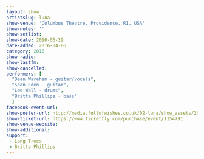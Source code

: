 ```yaml
---
layout: show
artistslug: luna
show-venue: 'Columbus Theatre, Providence, RI, USA'
show-notes: ''
show-setlist: 
show-date: 2016-05-29
date-added: 2016-04-06
category: 2016
show-radio: 
show-lastfm: 
show-cancelled: 
performers: [
  "Dean Wareham - guitar/vocals",
  "Sean Eden - guitar",
  "Lee Wall - drums",
  "Britta Phillips - bass"
  ]
facebook-event-url: 
show-poster-url: http://media.fullofwishes.co.uk/02-luna/show_assets/2016-05-29/2016-05-29-luna-the-columbus-theatre-poster.jpg
show-ticket-url: https://www.ticketfly.com/purchase/event/1154791
show-venue-website: 
show-additional: 
support:
 - Long Trees
 - Britta Phillips
---
```

